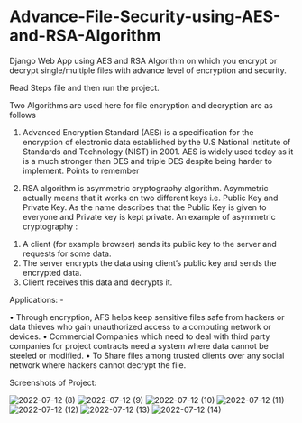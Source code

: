 # Advance-File-Security-using-AES-and-RSA-Algorithm
Django Web App using AES and RSA Algorithm on which you encrypt or decrypt single/multiple files with advance level of encryption and security.

Read Steps file and then run the project.

Two Algorithms are used here for file encryption and decryption are as follows 

1) Advanced Encryption Standard (AES) is a specification for the encryption of electronic data established by the U.S National Institute of Standards and Technology (NIST) in 2001. AES is widely used today as it is a much stronger than DES and triple DES despite being harder to implement.
Points to remember

2) RSA algorithm is asymmetric cryptography algorithm. Asymmetric actually means that it works on two different keys i.e. Public Key and Private Key. As the name describes that the Public Key is given to everyone and Private key is kept private.
An example of asymmetric cryptography :
1.	A client (for example browser) sends its public key to the server and requests for some data.
2.	The server encrypts the data using client’s public key and sends the encrypted data.
3.	Client receives this data and decrypts it.

Applications: -

•	Through encryption, AFS helps keep sensitive files safe from hackers or data thieves who gain unauthorized access to a computing network or devices.
•	Commercial Companies which need to deal with third party companies for project contracts need a system where data cannot be steeled or modified.
•	To Share files among trusted clients over any social network where hackers cannot decrypt the file.


Screenshots of Project:


![2022-07-12 (8)](https://user-images.githubusercontent.com/63675385/178553537-92a29bb7-ec44-487c-a0e2-69320cee9e4a.png)
![2022-07-12 (9)](https://user-images.githubusercontent.com/63675385/178553548-2f4432da-b7d2-4794-9413-783338ffb898.png)
![2022-07-12 (10)](https://user-images.githubusercontent.com/63675385/178553551-c52c96c5-d424-4b2d-a3e8-300f216f2e50.png)
![2022-07-12 (11)](https://user-images.githubusercontent.com/63675385/178553560-7e7baf81-2947-4365-b87c-2516468f48b5.png)
![2022-07-12 (12)](https://user-images.githubusercontent.com/63675385/178553564-1e85e3b9-0976-45b1-a96a-699f2b30d7e6.png)
![2022-07-12 (13)](https://user-images.githubusercontent.com/63675385/178553566-4a90387f-15fb-47d3-8645-3fd99fc8c767.png)
![2022-07-12 (14)](https://user-images.githubusercontent.com/63675385/178553571-d578c17a-7435-4659-a66d-820700e0ce98.png)

